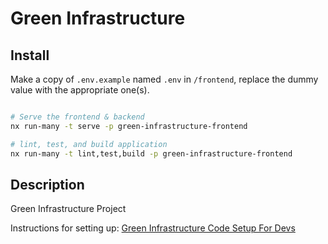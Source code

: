 # Green Infrastructure

## Install

Make a copy of `.env.example` named `.env` in `/frontend`, replace the dummy value with the appropriate one(s).

```sh

# Serve the frontend & backend
nx run-many -t serve -p green-infrastructure-frontend

# lint, test, and build application
nx run-many -t lint,test,build -p green-infrastructure-frontend

```

## Description

Green Infrastructure Project

Instructions for setting up: [Green Infrastructure Code Setup For Devs](https://docs.google.com/document/d/10LV7hz-glBXmkGO-UsQZzUD-1uI_uH48flXqTvHF0uk/edit)
